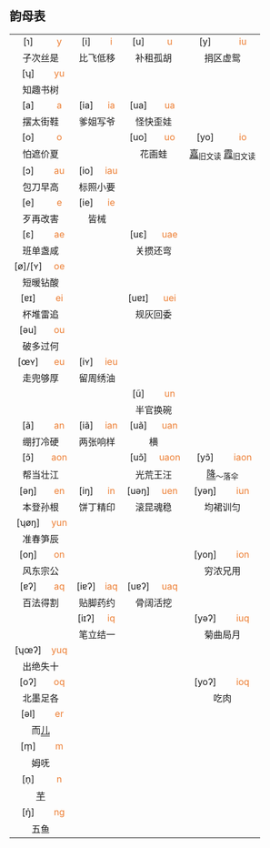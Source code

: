 ## 韵母表

<table>
 <tbody>
  <tr>
   <td align="center">[ɿ]</td>
   <td align="center"><font color="#ED7D31">y</font></td>
   <td align="center">[i]</td>
   <td align="center"><font color="#ED7D31">i</font></td>
   <td align="center">[u]</td>
   <td align="center"><font color="#ED7D31">u</font></td>
   <td align="center">[y]</td>
   <td align="center"><font color="#ED7D31">iu</font></td>
  </tr>
  <tr>
   <td align="center" colspan=2>子次丝是</td>
   <td align="center" colspan=2>比飞低移</td>
   <td align="center" colspan=2>补租孤胡</td>
   <td align="center" colspan=2>捐区虚鸳</td>
  </tr>
  <tr>
   <td align="center">[ʮ]</td>
   <td align="center"><font color="#ED7D31">yu</font></td>
   <td align="center"> </td>
   <td align="center"> </td>
   <td align="center"> </td>
   <td align="center"> </td>
   <td align="center"> </td>
   <td align="center"> </td>
  </tr>
  <tr>
   <td align="center" colspan=2>知趣书树</td>
   <td align="center" colspan=2> </td>
   <td align="center" colspan=2> </td>
   <td align="center" colspan=2> </td>
  </tr>
  <tr>
   <td align="center">[a]</td>
   <td align="center"><font color="#ED7D31">a</font></td>
   <td align="center">[ia]</td>
   <td align="center"><font color="#ED7D31">ia</font></td>
   <td align="center">[ua]</td>
   <td align="center"><font color="#ED7D31">ua</font></td>
   <td align="center"> </td>
   <td align="center"> </td>
  </tr>
  <tr>
   <td align="center" colspan=2>摆太街鞋</td>
   <td align="center" colspan=2>爹姐写爷</td>
   <td align="center" colspan=2>怪快歪娃</td>
   <td align="center" colspan=2> </td>
  </tr>
  <tr>
   <td align="center">[o]</td>
   <td align="center"><font color="#ED7D31">o</font></td>
   <td align="center"> </td>
   <td align="center"> </td>
   <td align="center">[uo]</td>
   <td align="center"><font color="#ED7D31">uo</font></td>
   <td align="center">[yo]</td>
   <td align="center"><font color="#ED7D31">io</font></td>
  </tr>
  <tr>
   <td align="center" colspan=2>怕遮价夏</td>
   <td align="center" colspan=2> </td>
   <td align="center" colspan=2>花画蛙</td>
   <td align="center" colspan=2>
    <span style="text-decoration:underline; text-decoration-style:double;">嘉</span><sub>旧文读</sub>
    <span style="text-decoration:underline; text-decoration-style:double;">霞</span><sub>旧文读</sub>
   </td>
  </tr>
  <tr>
   <td align="center">[ɔ]</td>
   <td align="center"><font color="#ED7D31">au</font></td>
   <td align="center">[io]</td>
   <td align="center"><font color="#ED7D31">iau</font></td>
   <td align="center"> </td>
   <td align="center"> </td>
   <td align="center"> </td>
   <td align="center"> </td>
  </tr>
  <tr>
   <td align="center" colspan=2>包刀早高</td>
   <td align="center" colspan=2>标照小要</td>
   <td align="center" colspan=2> </td>
   <td align="center" colspan=2> </td>
  </tr>
  <tr>
   <td align="center">[e]</td>
   <td align="center"><font color="#ED7D31">e</font></td>
   <td align="center">[ie]</td>
   <td align="center"><font color="#ED7D31">ie</font></td>
   <td align="center"> </td>
   <td align="center"> </td>
   <td align="center"> </td>
   <td align="center"> </td>
  </tr>
  <tr>
   <td align="center" colspan=2>歹再改害</td>
   <td align="center" colspan=2>皆械</td>
   <td align="center" colspan=2> </td>
   <td align="center" colspan=2> </td>
  </tr>
  <tr>
   <td align="center">[ɛ]</td>
   <td align="center"><font color="#ED7D31">ae</font></td>
   <td align="center"> </td>
   <td align="center"> </td>
   <td align="center">[uɛ]</td>
   <td align="center"><font color="#ED7D31">uae</font></td>
   <td align="center"> </td>
   <td align="center"> </td>
  </tr>
  <tr>
   <td align="center" colspan=2>班单盏咸</td>
   <td align="center" colspan=2> </td>
   <td align="center" colspan=2>关掼还弯</td>
   <td align="center" colspan=2> </td>
  </tr>
  <tr>
   <td align="center">[ø]/[ʏ]</td>
   <td align="center"><font color="#ED7D31">oe</font></td>
   <td align="center"> </td>
   <td align="center"> </td>
   <td align="center"> </td>
   <td align="center"> </td>
   <td align="center"> </td>
   <td align="center"> </td>
  </tr>
  <tr>
   <td align="center" colspan=2>短暖钻酸</td>
   <td align="center" colspan=2> </td>
   <td align="center" colspan=2> </td>
   <td align="center" colspan=2> </td>
  </tr>
  <tr>
   <td align="center">[ɐɪ]</td>
   <td align="center"><font color="#ED7D31">ei</font></td>
   <td align="center"> </td>
   <td align="center"> </td>
   <td align="center">[uɐɪ]</td>
   <td align="center"><font color="#ED7D31">uei</font></td>
   <td align="center"> </td>
   <td align="center"> </td>
  </tr>
  <tr>
   <td align="center" colspan=2>杯堆雷追</td>
   <td align="center" colspan=2> </td>
   <td align="center" colspan=2>规灰回委</td>
   <td align="center" colspan=2> </td>
  </tr>
  <tr>
   <td align="center">[əu]</td>
   <td align="center"><font color="#ED7D31">ou</font></td>
   <td align="center"> </td>
   <td align="center"> </td>
   <td align="center"> </td>
   <td align="center"> </td>
   <td align="center"> </td>
   <td align="center"> </td>
  </tr>
  <tr>
   <td align="center" colspan=2>破多过何</td>
   <td align="center" colspan=2> </td>
   <td align="center" colspan=2> </td>
   <td align="center" colspan=2> </td>
  </tr>
  <tr>
   <td align="center">[œʏ]</td>
   <td align="center"><font color="#ED7D31">eu</font></td>
   <td align="center">[iʏ]</td>
   <td align="center"><font color="#ED7D31">ieu</font></td>
   <td align="center"> </td>
   <td align="center"> </td>
   <td align="center"> </td>
   <td align="center"> </td>
  </tr>
  <tr>
   <td align="center" colspan=2>走兜够厚</td>
   <td align="center" colspan=2>留周绣油</td>
   <td align="center" colspan=2> </td>
   <td align="center" colspan=2> </td>
  </tr>
  <tr>
   <td align="center"> </td>
   <td align="center"> </td>
   <td align="center"> </td>
   <td align="center"> </td>
   <td align="center">[ũ]</td>
   <td align="center"><font color="#ED7D31">un</font></td>
   <td align="center"> </td>
   <td align="center"> </td>
  </tr>
  <tr>
   <td align="center" colspan=2> </td>
   <td align="center" colspan=2> </td>
   <td align="center" colspan=2>半官换碗</td>
   <td align="center" colspan=2> </td>
  </tr>
  <tr>
   <td align="center">[ã]</td>
   <td align="center"><font color="#ED7D31">an</font></td>
   <td align="center">[iã]</td>
   <td align="center"><font color="#ED7D31">ian</font></td>
   <td align="center">[uã]</td>
   <td align="center"><font color="#ED7D31">uan</font></td>
   <td align="center"> </td>
   <td align="center"> </td>
  </tr>
  <tr>
   <td align="center" colspan=2>绷打冷硬</td>
   <td align="center" colspan=2>两张响样</td>
   <td align="center" colspan=2>横</td>
   <td align="center" colspan=2> </td>
  </tr>
  <tr>
   <td align="center">[ɔ̃]</td>
   <td align="center"><font color="#ED7D31">aon</font></td>
   <td align="center"> </td>
   <td align="center"> </td>
   <td align="center">[uɔ̃]</td>
   <td align="center"><font color="#ED7D31">uaon</font></td>
   <td align="center">[yɔ̃]</td>
   <td align="center"><font color="#ED7D31">iaon</font></td>
  </tr>
  <tr>
   <td align="center" colspan=2>帮当壮江</td>
   <td align="center" colspan=2> </td>
   <td align="center" colspan=2>光荒王汪</td>
   <td align="center" colspan=2><span style="text-decoration:underline; text-decoration-style:double;">降</span><sub>～落伞</sub></td>
  </tr>
  <tr>
   <td align="center">[əŋ]</td>
   <td align="center"><font color="#ED7D31">en</font></td>
   <td align="center">[iŋ]</td>
   <td align="center"><font color="#ED7D31">in</font></td>
   <td align="center">[uəŋ]</td>
   <td align="center"><font color="#ED7D31">uen</font></td>
   <td align="center">[yəŋ]</td>
   <td align="center"><font color="#ED7D31">iun</font></td>
  </tr>
  <tr>
   <td align="center" colspan=2>本登孙根</td>
   <td align="center" colspan=2>饼丁精印</td>
   <td align="center" colspan=2>滚昆魂稳</td>
   <td align="center" colspan=2>均裙训匀</td>
  </tr>
  <tr>
   <td align="center">[ʮøŋ]</td>
   <td align="center"><font color="#ED7D31">yun</font></td>
   <td align="center"> </td>
   <td align="center"> </td>
   <td align="center"> </td>
   <td align="center"> </td>
   <td align="center"> </td>
   <td align="center"> </td>
  </tr>
  <tr>
   <td align="center" colspan=2>准春笋辰</td>
   <td align="center" colspan=2> </td>
   <td align="center" colspan=2> </td>
   <td align="center" colspan=2> </td>
  </tr>
  <tr>
   <td align="center">[oŋ]</td>
   <td align="center"><font color="#ED7D31">on</font></td>
   <td align="center"> </td>
   <td align="center"> </td>
   <td align="center"> </td>
   <td align="center"> </td>
   <td align="center">[yoŋ]</td>
   <td align="center"><font color="#ED7D31">ion</font></td>
  </tr>
  <tr>
   <td align="center" colspan=2>风东宗公</td>
   <td align="center" colspan=2> </td>
   <td align="center" colspan=2> </td>
   <td align="center" colspan=2>穷浓兄用</td>
  </tr>
  <tr>
   <td align="center">[ɐʔ]</td>
   <td align="center"><font color="#ED7D31">aq</font></td>
   <td align="center">[iɐʔ]</td>
   <td align="center"><font color="#ED7D31">iaq</font></td>
   <td align="center">[uɐʔ]</td>
   <td align="center"><font color="#ED7D31">uaq</font></td>
   <td align="center"> </td>
   <td align="center"> </td>
  </tr>
  <tr>
   <td align="center" colspan=2>百法得割</td>
   <td align="center" colspan=2>贴脚药约</td>
   <td align="center" colspan=2>骨阔活挖</td>
   <td align="center" colspan=2> </td>
  </tr>
  <tr>
   <td align="center"> </td>
   <td align="center"> </td>
   <td align="center">[iɪʔ]</td>
   <td align="center"><font color="#ED7D31">iq</font></td>
   <td align="center"> </td>
   <td align="center"> </td>
   <td align="center">[yəʔ]</td>
   <td align="center"><font color="#ED7D31">iuq</font></td>
  </tr>
  <tr>
   <td align="center" colspan=2> </td>
   <td align="center" colspan=2>笔立结一</td>
   <td align="center" colspan=2> </td>
   <td align="center" colspan=2>菊曲局月</td>
  </tr>
  <tr>
   <td align="center">[ʮœʔ]</td>
   <td align="center"><font color="#ED7D31">yuq</font></td>
   <td align="center"> </td>
   <td align="center"> </td>
   <td align="center"> </td>
   <td align="center"> </td>
   <td align="center"> </td>
   <td align="center"> </td>
  </tr>
  <tr>
   <td align="center" colspan=2>出绝失十</td>
   <td align="center" colspan=2> </td>
   <td align="center" colspan=2> </td>
   <td align="center" colspan=2> </td>
  </tr>
  <tr>
   <td align="center">[oʔ]</td>
   <td align="center"><font color="#ED7D31">oq</font></td>
   <td align="center"> </td>
   <td align="center"> </td>
   <td align="center"> </td>
   <td align="center"> </td>
   <td align="center">[yoʔ]</td>
   <td align="center"><font color="#ED7D31">ioq</font></td>
  </tr>
  <tr>
   <td align="center" colspan=2>北墨足各</td>
   <td align="center" colspan=2> </td>
   <td align="center" colspan=2> </td>
   <td align="center" colspan=2>吃肉</td>
  </tr>
  <tr>
   <td align="center">[əl]</td>
   <td align="center"><font color="#ED7D31">er</font></td>
   <td align="center"> </td>
   <td align="center"> </td>
   <td align="center"> </td>
   <td align="center"> </td>
   <td align="center"> </td>
   <td align="center"> </td>
  </tr>
  <tr>
   <td align="center" colspan=2>而<span style="text-decoration:underline; text-decoration-style:double;">儿</span></td>
   <td align="center" colspan=2> </td>
   <td align="center" colspan=2> </td>
   <td align="center" colspan=2> </td>
  </tr>
  <tr>
   <td align="center">[m̩]</td>
   <td align="center"><font color="#ED7D31">m</font></td>
   <td align="center"> </td>
   <td align="center"> </td>
   <td align="center"> </td>
   <td align="center"> </td>
   <td align="center"> </td>
   <td align="center"> </td>
  </tr>
  <tr>
   <td align="center" colspan=2>姆呒</td>
   <td align="center" colspan=2> </td>
   <td align="center" colspan=2> </td>
   <td align="center" colspan=2> </td>
  </tr>
  <tr>
   <td align="center">[n̩]</td>
   <td align="center"><font color="#ED7D31">n</font></td>
   <td align="center"> </td>
   <td align="center"> </td>
   <td align="center"> </td>
   <td align="center"> </td>
   <td align="center"> </td>
   <td align="center"> </td>
  </tr>
  <tr>
   <td align="center" colspan=2><span style="text-decoration:underline;">芋</span></td>
   <td align="center" colspan=2> </td>
   <td align="center" colspan=2> </td>
   <td align="center" colspan=2> </td>
  </tr>
  <tr>
   <td align="center">[ŋ̍]</td>
   <td align="center"><font color="#ED7D31">ng</font></td>
   <td align="center"> </td>
   <td align="center"> </td>
   <td align="center"> </td>
   <td align="center"> </td>
   <td align="center"> </td>
   <td align="center"> </td>
  </tr>
  <tr>
   <td align="center" colspan=2>五鱼</td>
   <td align="center" colspan=2> </td>
   <td align="center" colspan=2> </td>
   <td align="center" colspan=2> </td>
  </tr>
 </tbody>
</table>
